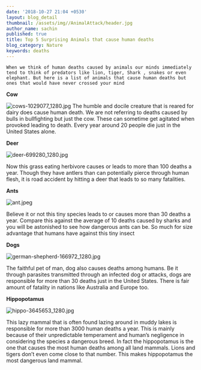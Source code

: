 ```yaml
---
date: '2018-10-27 21:04 +0530'
layout: blog_detail
thumbnail: /assets/img//AnimalAttack/header.jpg
author_name: sachin
published: true
title: Top 5 Surprising Animals that cause human deaths
blog_category: Nature
keywords: deaths
---
```

	When we think of human deaths caused by animals our minds immediately tend to think of predators like lion, tiger, Shark , snakes or even elephant. But here is a list of animals that cause human deaths but ones that would have never crossed your mind
    
**Cow**

![cows-1029077_1280.jpg]({{site.baseurl}}/assets/img/AnimalAttack/cows-1029077_1280.jpg)
The humble and docile creature that is reared for dairy does cause human death. We are not referring to deaths caused by bulls in bullfighting but just the cow. These can sometime get agitated when provoked leading to death. Every year around 20 people die just in the United States alone. 

**Deer**

![deer-699280_1280.jpg]({{site.baseurl}}/assets/img/AnimalAttack/deer-699280_1280.jpg)

Now this grass eating herbivore causes or leads to more than 100 deaths a year. Though they have antlers than can potentially pierce through human flesh, it is road accident by hitting a deer that leads to so many fatalities.

**Ants**

![ant.jpeg]({{site.baseurl}}/assets/img/AnimalAttack/ant.jpeg)

Believe it or not this tiny species leads to or causes more than 30 deaths a year. Compare this against the average of 10 deaths caused by sharks and you will be astonished to see how dangerous ants can be. So much for size advantage that humans have against this tiny insect

**Dogs**

![german-shepherd-166972_1280.jpg]({{site.baseurl}}/assets/img/AnimalAttack/german-shepherd-166972_1280.jpg)

The faithful pet of man, dog also causes deaths among humans. Be it through parasites transmitted through an infected dog or attacks, dogs are responsible for more than 30 deaths just in the United States. There is fair amount of fatality in nations like Australia and Europe too.

**Hippopotamus**

![hippo-3645653_1280.jpg]({{site.baseurl}}/assets/img/AnimalAttack/hippo-3645653_1280.jpg)

This lazy mammal that is often found lazing around in muddy lakes is responsible for more than 3000 human deaths a year. This is mainly because of their unpredictable temperament and human’s negligence in considering the species a dangerous breed. In fact the hippopotamus is the one that causes the most human deaths among all land mammals. Lions and tigers don’t even come close to that number. This makes hippopotamus the most dangerous land mammal.

